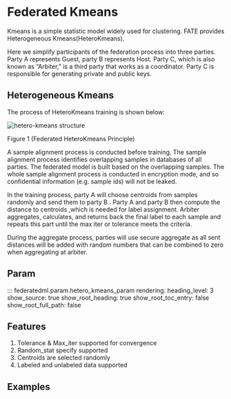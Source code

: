 # Federated Kmeans

Kmeans is a simple statistic model widely used for clustering. FATE
provides Heterogeneous Kmeans(HeteroKmeans).


Here we simplify participants of the federation process into three
parties. Party A represents Guest, party B represents Host. Party C,
which is also known as “Arbiter,” is a third party that works as a
coordinator. Party C is responsible for generating private and public
keys.

## Heterogeneous Kmeans

The process of HeteroKmeans training is shown below:

![hetero-kmeans structure](../../images/heterokmeans.png)

Figure 1 (Federated HeteroKmeans Principle)

A sample alignment process is conducted before training. The sample
alignment process identifies overlapping samples in databases of all
parties. The federated model is built based on the overlapping samples.
The whole sample alignment process is conducted in encryption mode, and
so confidential information (e.g. sample ids) will not be leaked.

In the training process, party A will choose centroids from samples
randomly and send them to party B . Party A and party B then compute the
distance to centroids ,which is needed for label assignment. Arbiter
aggregates, calculates, and returns back the final label to each sample
and repeats this part until the max iter or tolerance meets the
criteria.

During the aggregate process, parties will use secure aggregate as all
sent distances will be added with random numbers that can be combined to
zero when aggregating at arbiter.

## Param

::: federatedml.param.hetero_kmeans_param
    rendering:
      heading_level: 3
      show_source: true
      show_root_heading: true
      show_root_toc_entry: false
      show_root_full_path: false

## Features

1.  Tolerance & Max\_iter supported for convergence
2.  Random\_stat specify supported
3.  Centroids are selected randomly
4.  Labeled and unlabeled data supported


## Examples

<!-- {% include-examples "hetero_kmeans" %} -->